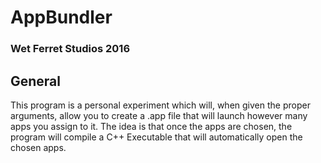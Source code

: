 # AppBundler
### Wet Ferret Studios 2016

## General
This program is a personal experiment 
which will, when given the proper arguments,
allow you to create a .app file that will
launch however many apps you assign to it.
The idea is that once the apps are chosen,
the program will compile a C++ Executable
that will automatically open the chosen apps.

